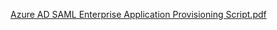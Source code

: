 [Azure AD SAML Enterprise Application Provisioning Script.pdf](https://github.com/user-attachments/files/20861473/Azure.AD.SAML.Enterprise.Application.Provisioning.Script.pdf)
